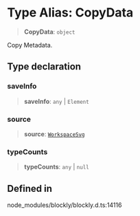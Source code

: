 # Type Alias: CopyData

> **CopyData**: `object`

Copy Metadata.

## Type declaration

### saveInfo

> **saveInfo**: `any` \| `Element`

### source

> **source**: [`WorkspaceSvg`](../../../classes/WorkspaceSvg.md)

### typeCounts

> **typeCounts**: `any` \| `null`

## Defined in

node_modules/blockly/blockly.d.ts:14116
